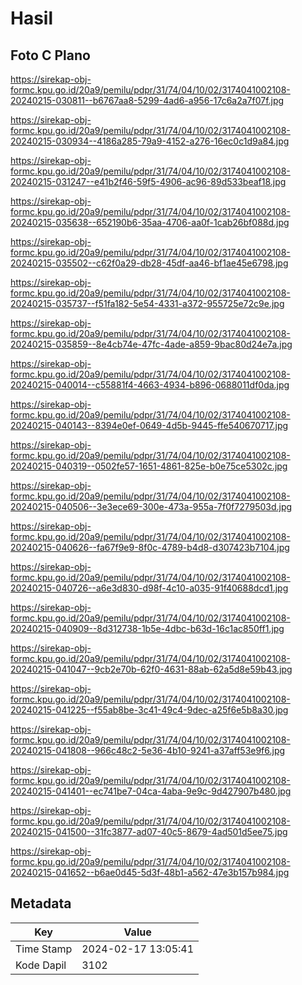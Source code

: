 # Hasil

## Foto C Plano

https://sirekap-obj-formc.kpu.go.id/20a9/pemilu/pdpr/31/74/04/10/02/3174041002108-20240215-030811--b6767aa8-5299-4ad6-a956-17c6a2a7f07f.jpg

https://sirekap-obj-formc.kpu.go.id/20a9/pemilu/pdpr/31/74/04/10/02/3174041002108-20240215-030934--4186a285-79a9-4152-a276-16ec0c1d9a84.jpg

https://sirekap-obj-formc.kpu.go.id/20a9/pemilu/pdpr/31/74/04/10/02/3174041002108-20240215-031247--e41b2f46-59f5-4906-ac96-89d533beaf18.jpg

https://sirekap-obj-formc.kpu.go.id/20a9/pemilu/pdpr/31/74/04/10/02/3174041002108-20240215-035638--652190b6-35aa-4706-aa0f-1cab26bf088d.jpg

https://sirekap-obj-formc.kpu.go.id/20a9/pemilu/pdpr/31/74/04/10/02/3174041002108-20240215-035502--c62f0a29-db28-45df-aa46-bf1ae45e6798.jpg

https://sirekap-obj-formc.kpu.go.id/20a9/pemilu/pdpr/31/74/04/10/02/3174041002108-20240215-035737--f51fa182-5e54-4331-a372-955725e72c9e.jpg

https://sirekap-obj-formc.kpu.go.id/20a9/pemilu/pdpr/31/74/04/10/02/3174041002108-20240215-035859--8e4cb74e-47fc-4ade-a859-9bac80d24e7a.jpg

https://sirekap-obj-formc.kpu.go.id/20a9/pemilu/pdpr/31/74/04/10/02/3174041002108-20240215-040014--c55881f4-4663-4934-b896-0688011df0da.jpg

https://sirekap-obj-formc.kpu.go.id/20a9/pemilu/pdpr/31/74/04/10/02/3174041002108-20240215-040143--8394e0ef-0649-4d5b-9445-ffe540670717.jpg

https://sirekap-obj-formc.kpu.go.id/20a9/pemilu/pdpr/31/74/04/10/02/3174041002108-20240215-040319--0502fe57-1651-4861-825e-b0e75ce5302c.jpg

https://sirekap-obj-formc.kpu.go.id/20a9/pemilu/pdpr/31/74/04/10/02/3174041002108-20240215-040506--3e3ece69-300e-473a-955a-7f0f7279503d.jpg

https://sirekap-obj-formc.kpu.go.id/20a9/pemilu/pdpr/31/74/04/10/02/3174041002108-20240215-040626--fa67f9e9-8f0c-4789-b4d8-d307423b7104.jpg

https://sirekap-obj-formc.kpu.go.id/20a9/pemilu/pdpr/31/74/04/10/02/3174041002108-20240215-040726--a6e3d830-d98f-4c10-a035-91f40688dcd1.jpg

https://sirekap-obj-formc.kpu.go.id/20a9/pemilu/pdpr/31/74/04/10/02/3174041002108-20240215-040909--8d312738-1b5e-4dbc-b63d-16c1ac850ff1.jpg

https://sirekap-obj-formc.kpu.go.id/20a9/pemilu/pdpr/31/74/04/10/02/3174041002108-20240215-041047--9cb2e70b-62f0-4631-88ab-62a5d8e59b43.jpg

https://sirekap-obj-formc.kpu.go.id/20a9/pemilu/pdpr/31/74/04/10/02/3174041002108-20240215-041225--f55ab8be-3c41-49c4-9dec-a25f6e5b8a30.jpg

https://sirekap-obj-formc.kpu.go.id/20a9/pemilu/pdpr/31/74/04/10/02/3174041002108-20240215-041808--966c48c2-5e36-4b10-9241-a37aff53e9f6.jpg

https://sirekap-obj-formc.kpu.go.id/20a9/pemilu/pdpr/31/74/04/10/02/3174041002108-20240215-041401--ec741be7-04ca-4aba-9e9c-9d427907b480.jpg

https://sirekap-obj-formc.kpu.go.id/20a9/pemilu/pdpr/31/74/04/10/02/3174041002108-20240215-041500--31fc3877-ad07-40c5-8679-4ad501d5ee75.jpg

https://sirekap-obj-formc.kpu.go.id/20a9/pemilu/pdpr/31/74/04/10/02/3174041002108-20240215-041652--b6ae0d45-5d3f-48b1-a562-47e3b157b984.jpg


## Metadata

| Key        | Value               |
| ---------- | ------------------- |
| Time Stamp | 2024-02-17 13:05:41 |
| Kode Dapil | 3102                |




